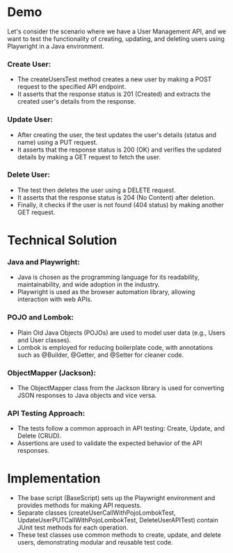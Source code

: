 # Demo
Let's consider the scenario where we have a User Management API, and we want to test the functionality of creating, updating, and deleting users using Playwright in a Java environment.

### Create User:

* The createUsersTest method creates a new user by making a POST request to the specified API endpoint.
* It asserts that the response status is 201 (Created) and extracts the created user's details from the response.

### Update User:

* After creating the user, the test updates the user's details (status and name) using a PUT request.
* It asserts that the response status is 200 (OK) and verifies the updated details by making a GET request to fetch the user.

### Delete User:

* The test then deletes the user using a DELETE request.
* It asserts that the response status is 204 (No Content) after deletion.
* Finally, it checks if the user is not found (404 status) by making another GET request.

# Technical Solution

### Java and Playwright:

* Java is chosen as the programming language for its readability, maintainability, and wide adoption in the industry.
* Playwright is used as the browser automation library, allowing interaction with web APIs.

### POJO and Lombok:

* Plain Old Java Objects (POJOs) are used to model user data (e.g., Users and User classes).
* Lombok is employed for reducing boilerplate code, with annotations such as @Builder, @Getter, and @Setter for cleaner code.

### ObjectMapper (Jackson):

* The ObjectMapper class from the Jackson library is used for converting JSON responses to Java objects and vice versa.

### API Testing Approach:

* The tests follow a common approach in API testing: Create, Update, and Delete (CRUD).
* Assertions are used to validate the expected behavior of the API responses.

# Implementation
* The base script (BaseScript) sets up the Playwright environment and provides methods for making API requests.
* Separate classes (createUserCallWithPojoLombokTest, UpdateUserPUTCallWithPojoLombokTest, DeleteUserAPITest) contain JUnit test methods for each operation.
* These test classes use common methods to create, update, and delete users, demonstrating modular and reusable test code.